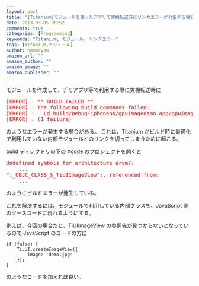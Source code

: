 ```yaml
---
layout: post
title: "[Titanium]モジュールを使ったアプリで実機転送時にリンカエラーが発生する場合の対処"
date: 2013-03-05 08:52
comments: true
categories: [Programming]
keywords: "Titanium, モジュール, リンクエラー"
tags: [Titanium,モジュール]
author: hamasyou
amazon_url: ""
amazon_author: ""
amazon_image: ""
amazon_publisher: ""
---
```


モジュールを作成して、デモアプリ等で利用する際に実機転送時に

<pre><div style="color:red">[ERROR] : ** BUILD FAILED **
[ERROR] : The following build commands failed:
[ERROR] :   Ld build/Debug-iphoneos/gpuimagedemo.app/gpuimagedemo normal armv7
[ERROR] : (1 failure)</div></pre>

のようなエラーが発生する場合がある。
これは、Titanium がビルド時に最適化で利用していない内部モジュールとのリンクを切ってしまうために起こる。

build ディレクトリの下の Xcode のプロジェクトを開くと

<pre><div style="color:red">Undefined symbols for architecture arvm7:
    ...
&quot:_OBJC_CLASS_$_TiUIImageView&quot:, referenced from:
    ...</div></pre>

のようにビルドエラーが発生している。

これを解決するには、モジュールで利用している内部クラスを、JavaScript 側のソースコードに現れるようにする。

例えば、今回の場合だと、TiUIImageView の参照先が見つからないとなっているので JavaScript のコードの方に

<pre class="code"><code><span class="keyword">if</span> (<span class="keyword">false</span>) {
    Ti.UI.createImageView({
        image: <span class="literal">'demo.jpg'</span>
    });
}</code></pre>

のようなコードを加えれば良い。
